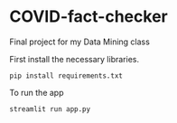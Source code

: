 # COVID-fact-checker
Final project for my Data Mining class

First install the necessary libraries.

```
pip install requirements.txt
```

To run the app

```
streamlit run app.py
```
